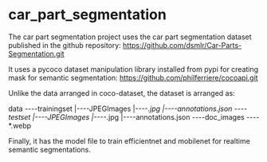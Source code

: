 # car_part_segmentation

The car part segmentation project uses the car part segmentation dataset published in the github repository: https://github.com/dsmlr/Car-Parts-Segmentation.git

It uses a pycoco dataset manipulation library installed from pypi for creating mask for semantic segmentation: https://github.com/philferriere/cocoapi.git

Unlike the data arranged in coco-dataset, the dataset is arranged as:

data
----trainingset
    |----JPEGImages
        |----*.jpg
    |----annotations.json
----testset
    |----JPEGImages
        |----*.jpg
    |----annotations.json
----doc_images
    ----*.webp

Finally, it has the model file to train efficientnet and mobilenet for realtime semantic segmentations.

